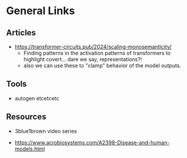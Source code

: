 # General Links

## Articles

- https://transformer-circuits.pub/2024/scaling-monosemanticity/ 
  - Finding patterns in the activation patterns of transformers to highlight covert... dare we say, representations?!
  - also we can use these to "clamp" behavior of the model outputs.


## Tools

- autogen etcetcetc


## Resources

- 3blue1brown video series




- https://www.acrobiosystems.com/A2398-Disease-and-human-models.html
